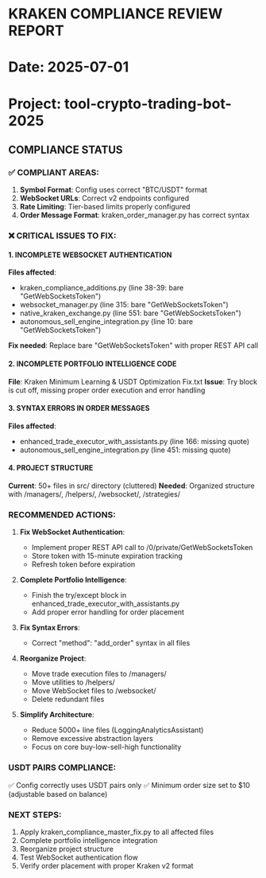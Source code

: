 # KRAKEN COMPLIANCE REVIEW REPORT
# Date: 2025-07-01
# Project: tool-crypto-trading-bot-2025

## COMPLIANCE STATUS

### ✅ COMPLIANT AREAS:
1. **Symbol Format**: Config uses correct "BTC/USDT" format
2. **WebSocket URLs**: Correct v2 endpoints configured
3. **Rate Limiting**: Tier-based limits properly configured
4. **Order Message Format**: kraken_order_manager.py has correct syntax

### ❌ CRITICAL ISSUES TO FIX:

#### 1. INCOMPLETE WEBSOCKET AUTHENTICATION
**Files affected**:
- kraken_compliance_additions.py (line 38-39: bare "GetWebSocketsToken")
- websocket_manager.py (line 315: bare "GetWebSocketsToken")
- native_kraken_exchange.py (line 551: bare "GetWebSocketsToken")
- autonomous_sell_engine_integration.py (line 10: bare "GetWebSocketsToken")

**Fix needed**: Replace bare "GetWebSocketsToken" with proper REST API call

#### 2. INCOMPLETE PORTFOLIO INTELLIGENCE CODE
**File**: Kraken Minimum Learning & USDT Optimization Fix.txt
**Issue**: Try block is cut off, missing proper order execution and error handling

#### 3. SYNTAX ERRORS IN ORDER MESSAGES
**Files affected**:
- enhanced_trade_executor_with_assistants.py (line 166: missing quote)
- autonomous_sell_engine_integration.py (line 451: missing quote)

#### 4. PROJECT STRUCTURE
**Current**: 50+ files in src/ directory (cluttered)
**Needed**: Organized structure with /managers/, /helpers/, /websocket/, /strategies/

### RECOMMENDED ACTIONS:

1. **Fix WebSocket Authentication**:
   - Implement proper REST API call to /0/private/GetWebSocketsToken
   - Store token with 15-minute expiration tracking
   - Refresh token before expiration

2. **Complete Portfolio Intelligence**:
   - Finish the try/except block in enhanced_trade_executor_with_assistants.py
   - Add proper error handling for order placement

3. **Fix Syntax Errors**:
   - Correct "method": "add_order" syntax in all files

4. **Reorganize Project**:
   - Move trade execution files to /managers/
   - Move utilities to /helpers/
   - Move WebSocket files to /websocket/
   - Delete redundant files

5. **Simplify Architecture**:
   - Reduce 5000+ line files (LoggingAnalyticsAssistant)
   - Remove excessive abstraction layers
   - Focus on core buy-low-sell-high functionality

### USDT PAIRS COMPLIANCE:
✅ Config correctly uses USDT pairs only
✅ Minimum order size set to $10 (adjustable based on balance)

### NEXT STEPS:
1. Apply kraken_compliance_master_fix.py to all affected files
2. Complete portfolio intelligence integration
3. Reorganize project structure
4. Test WebSocket authentication flow
5. Verify order placement with proper Kraken v2 format
